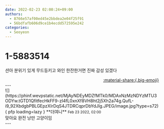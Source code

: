 ```yaml
---
date: 2022-02-23 02:00:24+09:00
authors:
  - 8766e57af00ed45e2bbdea2e04f25f91
  - 56bdfafb606d9ce1b4ecdd572595e242
categories:
  - Seoyeon
---
```


# 1-5883514

<div class="post-container" markdown="1">
<div class="content-container md-sidebar__scrollwrap" markdown="1">

션아 분위기 있게 무드등키고 와인 한잔한거면 진짜 감성 있겠다

</div>
</div>

<div style="text-align: right;" markdown="1">
<a href="https://weverse.io/fromis9/fanpost/1-5883514" style="text-align: right;">:material-share:{.big-emoji}</a>
</div>
---

<div class="comments-container md-sidebar__scrollwrap" markdown="1">
<div class="comment" markdown="1">
<div class='id-container' markdown="1">
![](https://phinf.wevpstatic.net/MjAyNDEyMDZfMTk0/MDAxNzMzNDYzMTU3ODYw.tGTD1QfitfecHkFF9-zI4fL0xnXf8VH8ht2j5Xh2a74g.QufL-i9_92XbdgbPBLGEpzXIrDqS4JTDRCqprDbYdJIg.JPEG/image.jpg?type=s72){ pfp loading=lazy }
**<span class="artist">더여니</span>** <small>Feb 23 2022, 02:00</small><br>
</div>
<div class='comment-body' markdown="1">
맞아요 완전 낭만 고양이임
</div>
</div>
</div>
---

